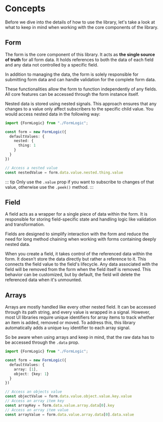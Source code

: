 # Concepts

Before we dive into the details of how to use the library,
let's take a look at what to keep in mind when working with the core components of the library.

## Form

The form is the core component of this library. It acts as **the single source of truth** for all form data. It holds references to both the data of each field and any data not controlled by a specific field.

In addition to managing the data, the form is solely responsible for submitting form data and can handle validation for the complete form data.

These functionalities allow the form to function independently of any fields. All core features can be accessed through the form instance itself.

Nested data is stored using nested signals. This approach ensures that any changes to a value only affect subscribers to the specific child value. You would access nested data in the following way:

```ts
import {FormLogic} from "./FormLogic";

const form = new FormLogic({
  defaultValues: {
    nested: {
      thing: 1
    }
  }
})

// Access a nested value
const nestedValue = form.data.value.nested.thing.value
```

::: tip
Only use the `.value` prop if you want to subscribe to changes of that value, otherwise use the `.peek()` method.
:::

## Field

A field acts as a wrapper for a single piece of data within the form.
It is responsible for storing field-specific state and handling logic like validation and transformation.

Fields are designed to simplify interaction with the form and reduce the need for long method chaining when working with forms containing deeply nested data.

When you create a field, it takes control of the referenced data within the form. It doesn't store the data directly but rather a reference to it. This connects the field value to the field's lifecycle. Any data associated with the field will be removed from the form when the field itself is removed. This behavior can be customized, but by default, the field will delete the referenced data when it's unmounted.

## Arrays

Arrays are mostly handled like every other nested field.
It can be accessed through its path string, and every value is wrapped in a signal.
However, most UI libraries require unique identifiers for array items
to track whether an item is added, removed or moved.
To address this, this library automatically adds a unique `key` identifier to each array signal.

So be aware when using arrays and keep in mind, that the raw data has to be accessed through the `.data` prop.

```ts
import {FormLogic} from "./FormLogic";

const form = new FormLogic({
  defaultValues: {
    array: [1],
    object: {key: 1}
  }
})

// Access an objects value
const objectValue = form.data.value.object.value.key.value
// Access an array item key
const arrayKey = form.data.value.array.data[0].key
// Access an array item value
const arrayValue = form.data.value.array.data[0].data.value
```
